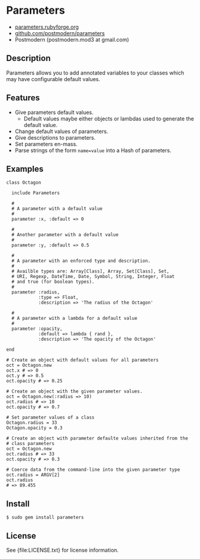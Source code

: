 # Parameters

* [parameters.rubyforge.org](http://parameters.rubyforge.org/)
* [github.com/postmodern/parameters](http://github.com/postmodern/parameters/)
* Postmodern (postmodern.mod3 at gmail.com)

## Description

Parameters allows you to add annotated variables to your classes which may
have configurable default values.

## Features

* Give parameters default values.
  * Default values maybe either objects or lambdas used to generate the
    default value.
* Change default values of parameters.
* Give descriptions to parameters.
* Set parameters en-mass.
* Parse strings of the form `name=value` into a Hash of parameters.

## Examples

    class Octagon
  
      include Parameters
  
      #
      # A parameter with a default value
      #
      parameter :x, :default => 0
  
      #
      # Another parameter with a default value
      #
      parameter :y, :default => 0.5
  
      #
      # A parameter with an enforced type and description.
      #
      # Availble types are: Array[Class], Array, Set[Class], Set,
      # URI, Regexp, DateTime, Date, Symbol, String, Integer, Float
      # and true (for boolean types).
      #
      parameter :radius,
                :type => Float,
                :description => 'The radius of the Octagon'

      #
      # A parameter with a lambda for a default value
      #
      parameter :opacity,
                :default => lambda { rand },
                :description => 'The opacity of the Octagon'
  
    end
  
    # Create an object with default values for all parameters
    oct = Octagon.new
    oct.x # => 0
    oct.y # => 0.5
    oct.opacity # => 0.25
  
    # Create an object with the given parameter values.
    oct = Octagon.new(:radius => 10)
    oct.radius # => 10
    oct.opacity # => 0.7
  
    # Set parameter values of a class
    Octagon.radius = 33
    Octagon.opacity = 0.3
  
    # Create an object with parameter defaulte values inherited from the
    # class parameters
    oct = Octagon.new
    oct.radius # => 33
    oct.opacity # => 0.3

    # Coerce data from the command-line into the given parameter type
    oct.radius = ARGV[2]
    oct.radius
    # => 89.455

## Install

    $ sudo gem install parameters

## License

See {file:LICENSE.txt} for license information.

